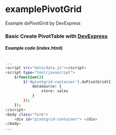 # examplePivotGrid
Example dxPivotGrid by DevExpress

### Basic Create PivotTable with [DevExpress](https://js.devexpress.com/Documentation/Guide/jQuery_Components/Add_DevExtreme_to_a_jQuery_Application/)

#### Example code (index.html)
```sh

...
<script src="data/data.js"></script>
<script type="text/javascript">
	$(function(){
		$('#pivotgrid-container').dxPivotGrid({
			dataSource: {
				store: sales
			}
		});
	});
</script>
<body class="form">
    <div id="pivotgrid-container"> </div>
</body>
...
```
